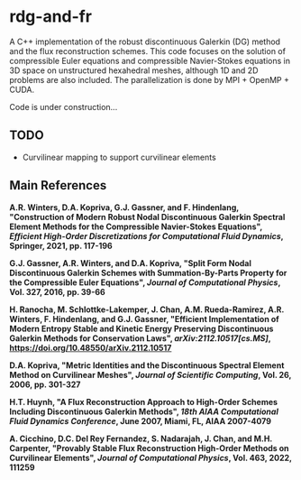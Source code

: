 # rdg-and-fr
A C++ implementation of the robust discontinuous Galerkin (DG) method and the flux reconstruction schemes. This code focuses on the solution of compressible Euler equations and compressible Navier-Stokes equations in 3D space on unstructured hexahedral meshes, although 1D and 2D problems are also included. The parallelization is done by MPI + OpenMP + CUDA.

Code is under construction...

## TODO
- Curvilinear mapping to support curvilinear elements

## Main References

**A.R. Winters, D.A. Kopriva, G.J. Gassner, and F. Hindenlang, "Construction of Modern Robust Nodal Discontinuous Galerkin Spectral Element Methods for the Compressible Navier-Stokes Equations", *Efficient High-Order Discretizations for Computational Fluid Dynamics*, Springer, 2021, pp. 117-196**

**G.J. Gassner, A.R. Winters, and D.A. Kopriva, "Split Form Nodal Discontinuous Galerkin Schemes with Summation-By-Parts Property for the Compressible Euler Equations", *Journal of Computational Physics*, Vol. 327, 2016, pp. 39-66**

**H. Ranocha, M. Schlottke-Lakemper, J. Chan, A.M. Rueda-Ramirez, A.R. Winters, F. Hindenlang, and G.J. Gassner, "Efficient Implementation of Modern Entropy Stable and Kinetic Energy Preserving Discontinuous Galerkin Methods for Conservation Laws", *arXiv:2112.10517[cs.MS]*, https://doi.org/10.48550/arXiv.2112.10517**

**D.A. Kopriva, "Metric Identities and the Discontinuous Spectral Element Method on Curvilinear Meshes", *Journal of Scientific Computing*, Vol. 26, 2006, pp. 301-327**

**H.T. Huynh, "A Flux Reconstruction Approach to High-Order Schemes Including Discontinuous Galerkin Methods", *18th AIAA Computational Fluid Dynamics Conference*, June 2007, Miami, FL, AIAA 2007-4079**

**A. Cicchino, D.C. Del Rey Fernandez, S. Nadarajah, J. Chan, and M.H. Carpenter, "Provably Stable Flux Reconstruction High-Order Methods on Curvilinear Elements", *Journal of Computational Physics*, Vol. 463, 2022, 111259**
